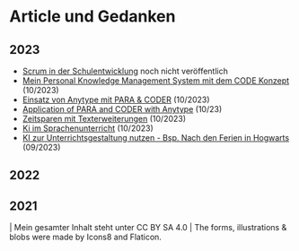 # Article und Gedanken

## 2023
- [Scrum in der Schulentwicklung](articles/Scrum-in-der-Schulentwicklung.md) noch nicht veröffentlich
- [Mein Personal Knowledge Management System mit dem CODE Konzept](/articles/2023_Anytype/2023_Mein-PKM_mit-CODE/2023_Mein-PKM_mit-CODE.md) (10/2023)
- [Einsatz von Anytype mit PARA & CODER](/articles/2023_Anytype/2023_Anytype-mit-PARA/2023_Using-PARA-with-Anytype.md) (10/2023)
- [Application of PARA and CODER with Anytype](/articles/2023_Anytype/2023_Anytype-mit-PARA/2023_Using-PARA-with-Anytype-EN.md) (10/23)
- [Zeitsparen mit Texterweiterungen](/articles/2023-10-13_Rockettypist/2023-10-13_RocketTypist.md) (10/2023)
- [Ki im Sprachenunterricht](/articles/Ki-im-Sprachenunterricht/2023-10_Ki-im-Sprachenunterricht.md) (10/2023)
- [KI zur Unterrichtsgestaltung nutzen - Bsp. Nach den Ferien in Hogwarts](/articles/Unterrichtsentwicklung-mit-KI/2023-09_KI-DE-Nach_den_Ferien_in_Hogwarts.md) (09/2023)

## 2022


## 2021


| Mein gesamter Inhalt steht unter CC BY SA 4.0
| The forms, illustrations & blobs were made by Icons8 and Flaticon.